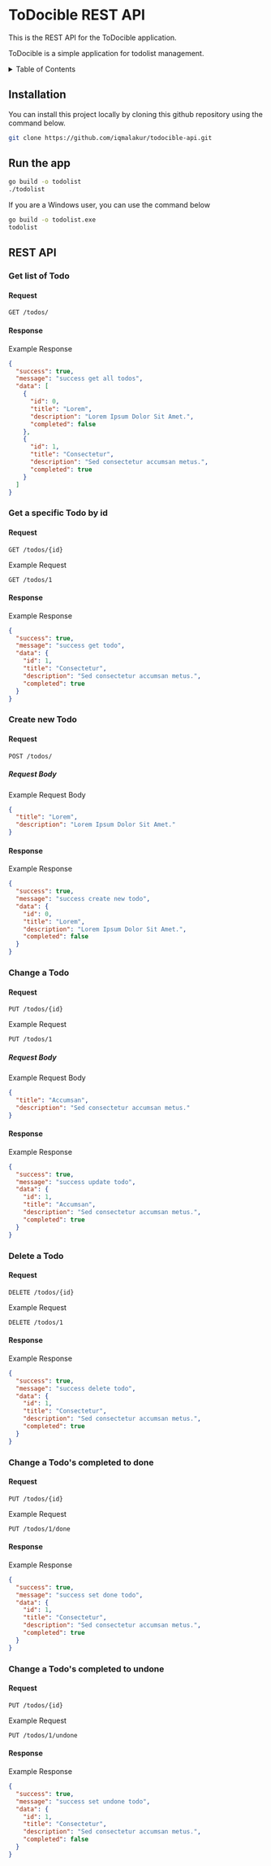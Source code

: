 # ToDocible REST API

This is the REST API for the ToDocible application.

ToDocible is a simple application for todolist management.

<details>
<summary>Table of Contents</summary>

- [Installation](#installation)
- [Run the app](#run-the-app)
- [REST API](#rest-api)
  - [Get list of Todo](#get-list-of-todo)
  - [Get a specific Todo by id](#get-a-specific-todo-by-id)
  - [Create new Todo](#create-new-todo)
  - [Change a Todo](#change-a-todo)
  - [Delete a Todo](#delete-a-todo)
  - [Change a Todo's completed to done](#change-a-todos-completed-to-done)
  - [Change a Todo's completed to undone](#change-a-todos-completed-to-undone)

</details>

## Installation

You can install this project locally by cloning this github repository using the command below.

```bash
git clone https://github.com/iqmalakur/todocible-api.git
```

## Run the app

```bash
go build -o todolist
./todolist
```

If you are a Windows user, you can use the command below

```bash
go build -o todolist.exe
todolist
```

## REST API

### Get list of Todo

#### Request

`GET /todos/`

#### Response

Example Response

```json
{
  "success": true,
  "message": "success get all todos",
  "data": [
    {
      "id": 0,
      "title": "Lorem",
      "description": "Lorem Ipsum Dolor Sit Amet.",
      "completed": false
    },
    {
      "id": 1,
      "title": "Consectetur",
      "description": "Sed consectetur accumsan metus.",
      "completed": true
    }
  ]
}
```

### Get a specific Todo by id

#### Request

`GET /todos/{id}`

Example Request

`GET /todos/1`

#### Response

Example Response

```json
{
  "success": true,
  "message": "success get todo",
  "data": {
    "id": 1,
    "title": "Consectetur",
    "description": "Sed consectetur accumsan metus.",
    "completed": true
  }
}
```

### Create new Todo

#### Request

`POST /todos/`

##### Request Body

Example Request Body

```json
{
  "title": "Lorem",
  "description": "Lorem Ipsum Dolor Sit Amet."
}
```

#### Response

Example Response

```json
{
  "success": true,
  "message": "success create new todo",
  "data": {
    "id": 0,
    "title": "Lorem",
    "description": "Lorem Ipsum Dolor Sit Amet.",
    "completed": false
  }
}
```

### Change a Todo

#### Request

`PUT /todos/{id}`

Example Request

`PUT /todos/1`

##### Request Body

Example Request Body

```json
{
  "title": "Accumsan",
  "description": "Sed consectetur accumsan metus."
}
```

#### Response

Example Response

```json
{
  "success": true,
  "message": "success update todo",
  "data": {
    "id": 1,
    "title": "Accumsan",
    "description": "Sed consectetur accumsan metus.",
    "completed": true
  }
}
```

### Delete a Todo

#### Request

`DELETE /todos/{id}`

Example Request

`DELETE /todos/1`

#### Response

Example Response

```json
{
  "success": true,
  "message": "success delete todo",
  "data": {
    "id": 1,
    "title": "Consectetur",
    "description": "Sed consectetur accumsan metus.",
    "completed": true
  }
}
```

### Change a Todo's completed to done

#### Request

`PUT /todos/{id}`

Example Request

`PUT /todos/1/done`

#### Response

Example Response

```json
{
  "success": true,
  "message": "success set done todo",
  "data": {
    "id": 1,
    "title": "Consectetur",
    "description": "Sed consectetur accumsan metus.",
    "completed": true
  }
}
```

### Change a Todo's completed to undone

#### Request

`PUT /todos/{id}`

Example Request

`PUT /todos/1/undone`

#### Response

Example Response

```json
{
  "success": true,
  "message": "success set undone todo",
  "data": {
    "id": 1,
    "title": "Consectetur",
    "description": "Sed consectetur accumsan metus.",
    "completed": false
  }
}
```
